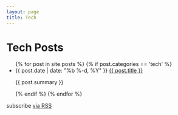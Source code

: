 ```yaml
---
layout: page
title: Tech
---
```


<div class="home">

  <h1>Tech Posts</h1>

  <ul class="posts">
    {% for post in site.posts %}
      {% if post.categories == 'tech' %}
        <li>
          <span class="post-date">{{ post.date | date: "%b %-d, %Y" }}</span>
          <a class="post-link" href="{{ post.url }}">{{ post.title }}</a>
          <p>{{ post.summary }}</p>
        </li>
      {% endif %}
    {% endfor %}
  </ul>

  <p class="rss-subscribe">subscribe <a href="/feed.xml">via RSS</a></p>

</div>
